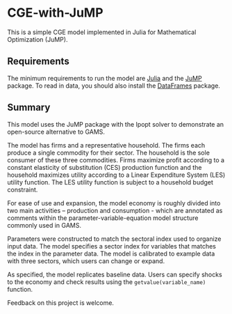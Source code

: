# CGE-with-JuMP

This is a simple CGE model implemented in Julia for Mathematical Optimization (JuMP).

## Requirements

The minimum requirements to run the model are [Julia](http://julialang.org/) and the [JuMP](https://github.com/JuliaOpt/JuMP.jl) package. To read in data, you should also install the [DataFrames](https://github.com/JuliaStats/DataFrames.jl) package.

## Summary ##

This model uses the JuMP package with the Ipopt solver to demonstrate an open-source alternative to GAMS.

The model has firms and a representative household. The firms each produce a single commodity for their sector. The household is the sole consumer of these three commodities. Firms maximize profit according to a constant elasticity of substitution (CES) production function and the household maximizes utility according to a Linear Expenditure System (LES) utility function. The LES utility function is subject to a household budget constraint.  

For ease of use and expansion, the model economy is roughly divided into two main activities – production and consumption - which are annotated as comments within the parameter-variable-equation model structure commonly used in GAMS.

Parameters were constructed to match the sectoral index used to organize input data. The model specifies a sector index for variables that matches the index in the parameter data. The model is calibrated to example data with three sectors, which users can change or expand.

As specified, the model replicates baseline data. Users can specify shocks to the economy and check results using the ``getvalue(variable_name)`` function.

Feedback on this project is welcome.
